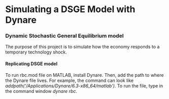 # Simulating a DSGE Model with Dynare

### Dynamic Stochastic General Equilibrium model
The purpose of this project is to simulate how the economy responds to a temporary technology shock. 
#### Replicating DSGE model
To run rbc.mod file on MATLAB, install Dynare. Then, add the path to where the Dynare file lives. For example, the command can look like _addpath('/Applications/Dynare/6.3-x86_64/matlab')_. To run the file, type in the command window _dynare rbc_. 


